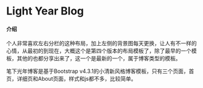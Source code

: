 # Light Year Blog

#### 介绍
个人非常喜欢左右分栏的这种布局，加上左侧的背景图每天更换，让人有不一样的心情，从最初的到现在，大概这个是第四个版本的布局模板了，除了最早的一个模板，其他的也都分享出来了，这一个是最新的一个，属于博客类型的模板。

笔下光年博客是基于Bootstrap v4.3.1的小清新风格博客模板，只有三个页面，首页，详细页和About页面，样式和js都不多，比较简单。
